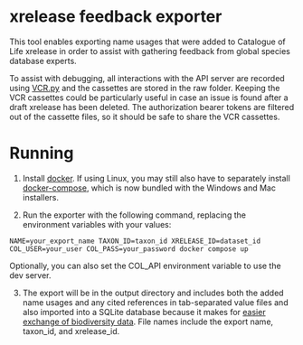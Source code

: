 # xrelease feedback exporter

This tool enables exporting name usages that were added to Catalogue of Life xrelease in order to assist with gathering feedback from global species database experts.

To assist with debugging, all interactions with the API server are recorded using [VCR.py](https://vcrpy.readthedocs.io/en/latest/) and the cassettes are stored in the raw folder. Keeping the VCR cassettes could be particularly useful in case an issue is found after a draft xrelease has been deleted. The authorization bearer tokens are filtered out of the cassette files, so it should be safe to share the VCR cassettes.

# Running

1) Install [docker](https://www.docker.com/). If using Linux, you may still also have to separately install [docker-compose](https://docs.docker.com/compose/install/), which is now bundled with the Windows and Mac installers.

2) Run the exporter with the following command, replacing the environment variables with your values:

```
NAME=your_export_name TAXON_ID=taxon_id XRELEASE_ID=dataset_id COL_USER=your_user COL_PASS=your_password docker compose up
```

Optionally, you can also set the COL_API environment variable to use the dev server.

3) The export will be in the output directory and includes both the added name usages and any cited references in tab-separated value files and also imported into a SQLite database because it makes for [easier exchange of biodiversity data](https://biss.pensoft.net/article/138931/). File names include the export name, taxon_id, and xrelease_id.
